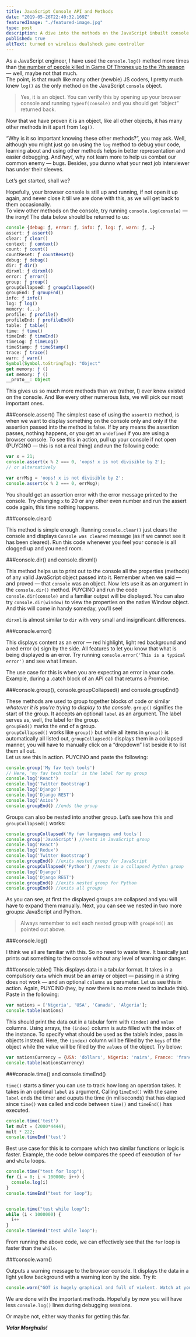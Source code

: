 ```yaml
---
title: JavaScript Console API and Methods
date: "2019-05-26T22:40:32.169Z"
featuredImage: "./featured-image.jpg"
type: post
description: A dive into the methods on the JavaScript inbuilt console object.
published: true
altText: turned on wireless dualshock game controller
---
```


As a JavaScript engineer, I have used the `console.log()` method more times than [the number of people killed in Game Of Thrones up to the 7th season](https://winteriscoming.net/2017/10/26/30-minutes-or-less-watch-all-174373-deaths-in-game-of-thrones-seasons-1-7/) — well, maybe not that much.<br/>
The point, is that much like many other (newbie) JS coders, I pretty much knew `log()` as the only method on the JavaScript `console` object. 
>Yes, it is an object. 
>You can verify this by opening up your browser console and running `typeof(console)` and you should get “object” returned back. 

Now that we have proven it is an object, like all other objects, it has many other methods in it apart from `log()`. 

“Why is it so important knowing these other methods?”, you may ask. Well, although you might just go on using the `log` method to debug your code, learning about and using other methods helps in better representation and easier debugging. And _hey!_, why not learn more to help us combat our common enemy — bugs. Besides, you dunno what your next job interviewer has under their sleeves.

Let’s get started, shall we?

Hopefully, your browser console is still up and running, if not open it up again, and never close it till we are done with this, as we will get back to them occasionally.
<br/>To view other methods on the console, try running `console.log(console)` — the irony! The data below should be returned to us:

```javascript
console {debug: ƒ, error: ƒ, info: ƒ, log: ƒ, warn: ƒ, …}
assert: ƒ assert()
clear: ƒ clear()
context: ƒ context()
count: ƒ count()
countReset: ƒ countReset()
debug: ƒ debug()
dir: ƒ dir()
dirxml: ƒ dirxml()
error: ƒ error()
group: ƒ group()
groupCollapsed: ƒ groupCollapsed()
groupEnd: ƒ groupEnd()
info: ƒ info()
log: ƒ log()
memory: (...)
profile: ƒ profile()
profileEnd: ƒ profileEnd()
table: ƒ table()
time: ƒ time()
timeEnd: ƒ timeEnd()
timeLog: ƒ timeLog()
timeStamp: ƒ timeStamp()
trace: ƒ trace()
warn: ƒ warn()
Symbol(Symbol.toStringTag): "Object"
get memory: ƒ ()
set memory: ƒ ()
__proto__: Object
```
This gives us so much more methods than we (rather, I) ever knew existed on the console. And like every other numerous lists, we will pick our most important ones.


###console.assert()
The simplest case of using the `assert()` method, is when we want to display something on the console only and only if the assertion passed into the method is false. If by any means the assertion passes, nothing happens, or you get an `undefined` if you are using a browser console. To see this in action, pull up your console if not open (PUYCINO — this is not a real thing) and run the following code:

```javascript
var x = 21;
console.assert(x % 2 === 0, 'oops! x is not divisible by 2');
// or alternatively

var errMsg = 'oops! x is not divisible by 2';
console.assert(x % 2 === 0, errMsg);
```

You should get an assertion error with the error message printed to the console. Try changing `x` to 20 or any other even number and run the assert code again, this time nothing happens.

###console.clear()

This method is simple enough. Running `console.clear()` just clears the console and displays `Console was cleared` message (as if we cannot see it has been cleared). Run this code whenever you feel your console is all clogged up and you need room.

###console.dir() and console.dirxml()

This method helps us to print out to the console all the properties (methods) of any valid JavaScript object passed into it. Remember when we said — and proved — that `console` was an object. Now lets use it as an argument in the `console.dir()` method. PUYCINO and run the code `console.dir(console)` and a familiar output will be displayed. You can also try `console.dir(window)` to view the properties on the native Window object. And this will come in handy someday, you’ll see!

`dirxml` is almost similar to `dir` with very small and insignificant differences.

###console.error()

This displays content as an error — red highlight, light red background and a red error (x) sign by the side. All features to let you know that what is being displayed is an error. Try running `console.error('This is a typical error')` and see what I mean.

The use case for this is when you are expecting an error in your code. Example, during a .catch block of an API call that returns a Promise.

###console.group(), console.groupCollapsed() and console.groupEnd()

These methods are used to group together blocks of code or similar _whatever it is you’re trying to display to the console._
`group()` signifies the start of the group. It accepts an optional `label` as an argument. The label serves as, well, the label for the group.
<br/>`groupEnd()` marks the end of a group. <br/>
`groupCollapsed()` works like `group()` but while all items in `group()` is automatically all listed out, `groupCollapsed()` displays them in a collapsed manner, you will have to manually click on a “dropdown” list beside it to list them all out.
<br/>Let us see this in action. PUYCINO and paste the following:

```javascript
console.group('My fav tech tools')
// Here, 'my fav tech tools' is the label for my group
console.log('React')
console.log('Twitter Bootstrap')
console.log('Django')
console.log('Django REST')
console.log('Axios')
console.groupEnd() //ends the group
```
Groups can also be nested into another group. Let’s see how this and `groupCollapsed()` works:

```javascript
console.groupCollapsed('My fav languages and tools')
console.group('JavaScript') //nests in JavaScript group
console.log('React')
console.log('Redux')
console.log('Twitter Bootstrap')
console.groupEnd() //exits nested group for JavaScript
console.groupCollapsed('Python') //nests in a collapsed Python group
console.log('Django')
console.log('Django REST')
console.groupEnd() //exits nested group for Python
console.groupEnd() //exits all groups
```
As you can see, at first the displayed groups are collapsed and you will have to expand them manually. Next, you can see we nested in two more groups: JavaScript and Python.
>Always remember to exit each nested group with `groupEnd()` as pointed out above.

###console.log()

I think we all are familiar with this. So no need to waste time. It basically just prints out something to the console without any level of warning or danger.

###console.table()
This displays data in a tabular format. It takes in a compulsory `data` which must be an array or object — passing in a string does not work — and an optional `columns` as parameter.
Let us see this in action. Again, PUYCINO (hey, by now there is no more need to include this). Paste in the following:

```javascript
var nations = ['Nigeria', 'USA', 'Canada', 'Algeria'];
console.table(nations)
```
This should print the data out in a tabular form with `(index)` and `value` columns. Using arrays, the `(index)` column is auto filled with the index of the instance. To specify what should be used as the table’s index, pass in objects instead. Here, the `(index)` column will be filled by the `keys` of the object while the value will be filled by the `values` of the object. Try below:

```javascript
var nationsCurrency = {USA: 'dollars', Nigeria: 'naira', France: 'franc'}
console.table(nationsCurrency)
```

###console.time() and console.timeEnd()

`time()` starts a timer you can use to track how long an operation takes. It takes in an optional `label` as argument. Calling t`imeEnd()` with the same `label` ends the timer and ouputs the time (in miliseconds) that has elapsed since `time()` was called and code between `time()` and `timeEnd()` has executed.

```javascript
console.time('test')
let mult = (2000*4444);
mult * 222;
console.timeEnd('test')
```
Best use case for this is to compare which two similar functions or logic is faster. Example, the code below compares the speed of execution of `for` and `while` loops.

```javascript
console.time("test for loop");
for (i = 0; i < 100000; i++) {
  console.log(i)
}
console.timeEnd("test for loop");


console.time("test while loop");
while (i < 1000000) {
  i++
}
console.timeEnd("test while loop");
```
From running the above code, we can effectively see that the `for` loop is faster than the `while`.

###console.warn()

Outputs a warning message to the browser console. It displays the data in a light yellow background with a warning icon by the side. Try it:
```javascript
console.warn("GOT is hugely graphical and full of violent. Watch at your own discretion.")
```
We are done with the important methods. Hopefully by now you will have less `console.log()` lines during debugging sessions.
 
 Or maybe not, either way thanks for getting this far.
 

__*Valar Morghulis!*__
